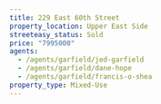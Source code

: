 ```yaml
---
title: 229 East 60th Street
property_location: Upper East Side
streeteasy_status: Sold
price: "7995000"
agents:
  - /agents/garfield/jed-garfield
  - /agents/garfield/dane-hope
  - /agents/garfield/francis-o-shea
property_type: Mixed-Use
---
```

